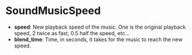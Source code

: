 # SoundMusicSpeed

-   **speed**: New playback speed of the music. One is the original
    playback speed, 2 twice as fast, 0.5 half the speed, etc…
-   **blend\_time**: Time, in seconds, it takes for the music to reach
    the new speed.
